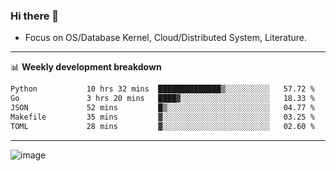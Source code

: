 ### Hi there 👋
<!-- * Daily Meditation via Leetcode/Competitive-Programming. -->
* Focus on OS/Database Kernel, Cloud/Distributed System, Literature.

-------

📊 **Weekly development breakdown**
<!--START_SECTION:waka-->

```txt
Python           10 hrs 32 mins  ██████████████▒░░░░░░░░░░   57.72 %
Go               3 hrs 20 mins   ████▓░░░░░░░░░░░░░░░░░░░░   18.33 %
JSON             52 mins         █▒░░░░░░░░░░░░░░░░░░░░░░░   04.77 %
Makefile         35 mins         ▓░░░░░░░░░░░░░░░░░░░░░░░░   03.25 %
TOML             28 mins         ▓░░░░░░░░░░░░░░░░░░░░░░░░   02.60 %
```

<!--END_SECTION:waka-->

-------

<!-- [![Leetcode Stats](https://leetcard.jacoblin.cool/hzhang413?font=Fira+Mono)](https://leetcode.com/fxrc) -->
![image](./cyberpunk-ghost-in-the-shell.gif)
<!--![image](./gis-archive.png)-->
